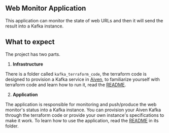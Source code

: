 ## Web Monitor Application
This application can monitor the state of web URLs and then it will send the result into a Kafka instance.

## What to expect
The project has two parts.

1. **Infrastructure**

There is a folder called `kafka_terraform_code`, the terraform code is designed to provision a Kafka service in [Aiven]("https://aiven.io), to familiarize yourself with terraform code and learn how to run it, read the [README](/kafka_terraform_code/README.md). 

2. **Application**

The application is responsible for monitoring and push/produce the web monitor's status into a Kafka instance. You can provision your Aiven Kafka through the terraform code or provide your own instance's specifications to make it work. 
To learn how to use the application, read the [README]("/application/README.md") in its folder.
